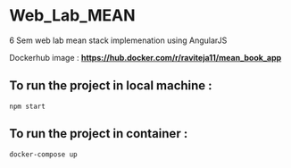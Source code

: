 # Web_Lab_MEAN

6 Sem web lab mean stack implemenation using AngularJS <br/>

Dockerhub image : **https://hub.docker.com/r/raviteja11/mean_book_app** <br/>

## To run the project in local machine : <br/>

`npm start`

## To run the project in container : <br/>

`docker-compose up`
